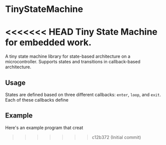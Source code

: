 # TinyStateMachine
<<<<<<< HEAD
Tiny State Machine for embedded work. 
=======
A tiny state machine library for state-based architecture on a microcontroller. 
Supports states and transitions in callback-based architecture.

## Usage
States are defined based on three different callbacks: `enter`, `loop`, and `exit`.
Each of these callbacks define

## Example

Here's an example program that creat

>>>>>>> c12b372 (Initial commit)
